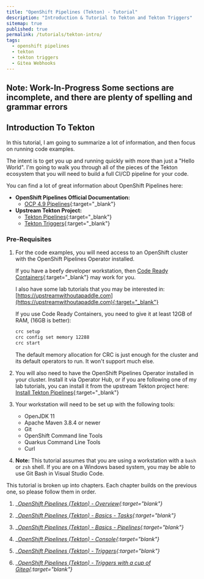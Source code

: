 ```yaml
---
title: "OpenShift Pipelines (Tekton) - Tutorial"
description: "Introduction & Tutorial to Tekton and Tekton Triggers"
sitemap: true
published: true
permalink: /tutorials/tekton-intro/
tags:
  - openshift pipelines
  - tekton
  - tekton triggers
  - Gitea Webhooks
---
```

## __Note: Work-In-Progress__ Some sections are incomplete, and there are plenty of spelling and grammar errors

## Introduction To Tekton

In this tutorial, I am going to summarize a lot of information, and then focus on running code examples.

The intent is to get you up and running quickly with more than just a "Hello World".  I'm going to walk you through all of the pieces of the Tekton ecosystem that you will need to build a full CI/CD pipeline for your code.

You can find a lot of great information about OpenShift Pipelines here:

* __OpenShift Pipelines Official Documentation:__
  * [OCP 4.9 Pipelines](https://access.redhat.com/documentation/en-us/openshift_container_platform/4.9/html/cicd/pipelines){:target="_blank"}
* __Upstream Tekton Project:__
  * [Tekton Pipelines](https://github.com/tektoncd/pipeline){:target="_blank"}
  * [Tekton Triggers](https://github.com/tektoncd/triggers){:target="_blank"}

### Pre-Requisites

1. For the code examples, you will need access to an OpenShift cluster with the OpenShift Pipelines Operator installed.

   If you have a beefy developer workstation, then [Code Ready Containers](https://cloud.redhat.com/openshift/create/local){:target="_blank"} may work for you.

   I also have some lab tutorials that you may be interested in: [https://upstreamwithoutapaddle.com](https://upstreamwithoutapaddle.com){:target="_blank"}

   If you use Code Ready Containers, you need to give it at least 12GB of RAM, (16GB is better):

   ```bash
   crc setup
   crc config set memory 12288
   crc start
   ```

   The default memory allocation for CRC is just enough for the cluster and its default operators to run.  It won't support much else.

1. You will also need to have the OpenShift Pipelines Operator installed in your cluster.  Install it via Operator Hub, or if you are following one of my lab tutorials, you can install it from the upstream Tekton project here: [Install Tekton Pipelines](/home-lab/tekton-install/){:target="_blank"}

1. Your workstation will need to be set up with the following tools:

   * OpenJDK 11
   * Apache Maven 3.8.4 or newer
   * Git
   * OpenShift Command line Tools
   * Quarkus Command Line Tools
   * Curl

1. __Note:__ This tutorial assumes that you are using a workstation with a `bash` or `zsh` shell.  If you are on a Windows based system, you may be able to use Git Bash in Visual Studio Code.

This tutorial is broken up into chapters.  Each chapter builds on the previous one, so please follow them in order.

1. __[OpenShift Pipelines (Tekton) - Overview](/tutorials/tekton-overview/){:target="_blank"}__

1. __[OpenShift Pipelines (Tekton) - Basics - Tasks](/tutorials/tekton-basics-tasks/){:target="_blank"}__

1. __[OpenShift Pipelines (Tekton) - Basics - Pipelines](/tutorials/tekton-basics-pipelines/){:target="_blank"}__

1. __[OpenShift Pipelines (Tekton) - Console](/tutorials/openshift-pipelines-console/){:target="_blank"}__

1. __[OpenShift Pipelines (Tekton) - Triggers](/tutorials/tekton-triggers-basics/){:target="_blank"}__

1. __[OpenShift Pipelines (Tekton) - Triggers with a cup of Gitea](/tutorials/tekton-triggers-gitea/){:target="_blank"}__
